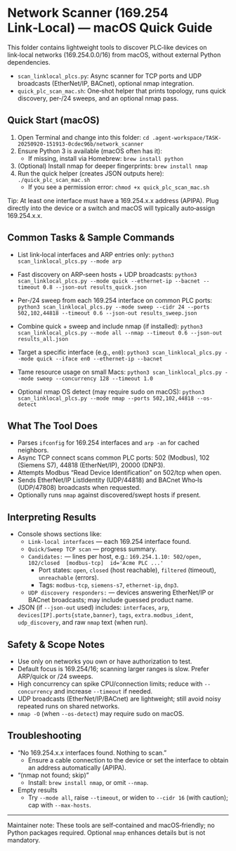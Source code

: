 # Network Scanner (169.254 Link‑Local) — macOS Quick Guide

This folder contains lightweight tools to discover PLC‑like devices on link‑local networks (169.254.0.0/16) from macOS, without external Python dependencies.

- `scan_linklocal_plcs.py`: Async scanner for TCP ports and UDP broadcasts (EtherNet/IP, BACnet), optional nmap integration.
- `quick_plc_scan_mac.sh`: One‑shot helper that prints topology, runs quick discovery, per‑/24 sweeps, and an optional nmap pass.

## Quick Start (macOS)

1. Open Terminal and change into this folder:
   `cd .agent-workspace/TASK-20250920-151913-0cdec96b/network_scanner`
2. Ensure Python 3 is available (macOS often has it):
   - If missing, install via Homebrew: `brew install python`
3. (Optional) Install nmap for deeper fingerprints: `brew install nmap`
4. Run the quick helper (creates JSON outputs here):
   `./quick_plc_scan_mac.sh`
   - If you see a permission error: `chmod +x quick_plc_scan_mac.sh`

Tip: At least one interface must have a 169.254.x.x address (APIPA). Plug directly into the device or a switch and macOS will typically auto‑assign 169.254.x.x.

## Common Tasks & Sample Commands

- List link‑local interfaces and ARP entries only:
  `python3 scan_linklocal_plcs.py --mode arp`

- Fast discovery on ARP‑seen hosts + UDP broadcasts:
  `python3 scan_linklocal_plcs.py --mode quick --ethernet-ip --bacnet --timeout 0.8 --json-out results_quick.json`

- Per‑/24 sweep from each 169.254 interface on common PLC ports:
  `python3 scan_linklocal_plcs.py --mode sweep --cidr 24 --ports 502,102,44818 --timeout 0.6 --json-out results_sweep.json`

- Combine quick + sweep and include nmap (if installed):
  `python3 scan_linklocal_plcs.py --mode all --nmap --timeout 0.6 --json-out results_all.json`

- Target a specific interface (e.g., `en0`):
  `python3 scan_linklocal_plcs.py --mode quick --iface en0 --ethernet-ip --bacnet`

- Tame resource usage on small Macs:
  `python3 scan_linklocal_plcs.py --mode sweep --concurrency 128 --timeout 1.0`

- Optional nmap OS detect (may require sudo on macOS):
  `python3 scan_linklocal_plcs.py --mode nmap --ports 502,102,44818 --os-detect`

## What The Tool Does

- Parses `ifconfig` for 169.254 interfaces and `arp -an` for cached neighbors.
- Async TCP connect scans common PLC ports: 502 (Modbus), 102 (Siemens S7), 44818 (EtherNet/IP), 20000 (DNP3).
- Attempts Modbus “Read Device Identification” on 502/tcp when open.
- Sends EtherNet/IP ListIdentity (UDP/44818) and BACnet Who‑Is (UDP/47808) broadcasts when requested.
- Optionally runs `nmap` against discovered/swept hosts if present.

## Interpreting Results

- Console shows sections like:
  - `Link-local interfaces` — each 169.254 interface found.
  - `Quick/Sweep TCP scan` — progress summary.
  - `Candidates:` — lines per host, e.g.: `169.254.1.10: 502/open, 102/closed  [modbus-tcp]  id='Acme PLC ...'`
    - Port states: `open`, `closed` (host reachable), `filtered` (timeout), `unreachable` (errors).
    - Tags: `modbus-tcp`, `siemens-s7`, `ethernet-ip`, `dnp3`.
  - `UDP discovery responders:` — devices answering EtherNet/IP or BACnet broadcasts; may include guessed product name.
- JSON (if `--json-out` used) includes: `interfaces`, `arp`, `devices[IP].ports{state,banner}`, `tags`, `extra.modbus_ident`, `udp_discovery`, and raw `nmap` text (when run).

## Safety & Scope Notes

- Use only on networks you own or have authorization to test.
- Default focus is 169.254/16; scanning larger ranges is slow. Prefer ARP/quick or /24 sweeps.
- High concurrency can spike CPU/connection limits; reduce with `--concurrency` and increase `--timeout` if needed.
- UDP broadcasts (EtherNet/IP/BACnet) are lightweight; still avoid noisy repeated runs on shared networks.
- `nmap -O` (when `--os-detect`) may require sudo on macOS.

## Troubleshooting

- “No 169.254.x.x interfaces found. Nothing to scan.”
  - Ensure a cable connection to the device or set the interface to obtain an address automatically (APIPA).
- “(nmap not found; skip)”
  - Install: `brew install nmap`, or omit `--nmap`.
- Empty results
  - Try `--mode all`, raise `--timeout`, or widen to `--cidr 16` (with caution); cap with `--max-hosts`.

---
Maintainer note: These tools are self‑contained and macOS‑friendly; no Python packages required. Optional `nmap` enhances details but is not mandatory.
